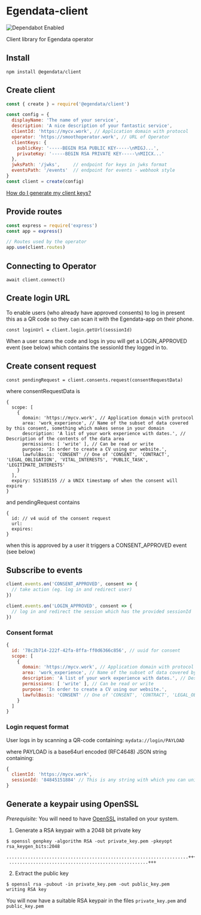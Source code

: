 # Egendata-client

![Dependabot Enabled](https://flat.badgen.net/dependabot/egendata/client?icon=dependabot)

Client library for Egendata operator

## Install

`npm install @egendata/client`

## Create client

```javascript
const { create } = require('@egendata/client')

const config = {
  displayName: 'The name of your service',
  description: 'A nice description of your fantastic service',
  clientId: 'https://mycv.work', // Application domain with protocol
  operator: 'https://smoothoperator.work', // URL of Operator
  clientKeys: {
    publicKey: '-----BEGIN RSA PUBLIC KEY-----\nMIGJ...',
    privateKey: '-----BEGIN RSA PRIVATE KEY-----\nMIICX...'
  },
  jwksPath: '/jwks',     // endpoint for keys in jwks format
  eventsPath: '/events'  // endpoint for events - webhook style
}
const client = create(config)
```

[How do I generate my client keys?](#generate-a-keypair-using-openssl?)

## Provide routes

```javascript
const express = require('express')
const app = express()

// Routes used by the operator
app.use(client.routes)
```


## Connecting to Operator
```
await client.connect()
```

## Create login URL
To enable users (who already have approved consents) to log in present this as a QR code so they can scan it with the Egendata-app on their phone.
```
const loginUrl = client.login.getUrl(sessionId)
```
When a user scans the code and logs in you will get a LOGIN_APPROVED event (see below) which contains the sessionId they logged in to.

## Create consent request
```
const pendingRequest = client.consents.request(consentRequestData)
```
where consentRequestData is
```
{
  scope: [
    {
      domain: 'https://mycv.work', // Application domain with protocol
      area: 'work_experience', // Name of the subset of data covered by this consent, something which makes sense in your domain
      description: 'A list of your work experience with dates.', // Description of the contents of the data area
      permissions: [ 'write' ], // Can be read or write
      purpose: 'In order to create a CV using our website.',
      lawfulBasis: 'CONSENT' // One of 'CONSENT', 'CONTRACT', 'LEGAL_OBLIGATION', 'VITAL_INTERESTS', 'PUBLIC_TASK', 'LEGITIMATE_INTERESTS' 
    }
  ],
  expiry: 515185155 // a UNIX timestamp of when the consent will expire
}
```
and pendingRequest contains
```
{
  id: // v4 uuid of the consent request
  url: 
  expires: 
}
```
when this is approved by a user it triggers a CONSENT_APPROVED event (see below)

## Subscribe to events

```javascript
client.events.on('CONSENT_APPROVED', consent => {
  // take action (eg. log in and redirect user)
})

client.events.on('LOGIN_APPROVED', consent => {
  // log in and redirect the session which has the provided sessionId
})
```

### Consent format

```javascript
{
  id: '78c2b714-222f-42fa-8ffa-ff0d6366c856', // uuid for consent
  scope: [
    {
      domain: 'https://mycv.work', // Application domain with protocol
      area: 'work_experience', // Name of the subset of data covered by this consent, something which makes sense in your domain
      description: 'A list of your work experience with dates.', // Description of the contents of the data area
      permissions: [ 'write' ], // Can be read or write
      purpose: 'In order to create a CV using our website.',
      lawfulBasis: 'CONSENT' // One of 'CONSENT', 'CONTRACT', 'LEGAL_OBLIGATION', 'VITAL_INTERESTS', 'PUBLIC_TASK', 'LEGITIMATE_INTERESTS' 
    }
  ]
}
```

### Login request format
User logs in by scanning a QR-code containing:
`mydata://login/PAYLOAD`

where PAYLOAD is a base64url encoded (RFC4648) JSON string containing:
```javascript
{
  clientId: 'https://mycv.work',
  sessionId: '84845151884' // This is any string with which you can uniquely identify this user session
}
```

## Generate a keypair using OpenSSL
_Prerequisite:_ You will need to have [OpenSSL](http://www.openssl.org/) installed on your system.

1. Generate a RSA keypair with a 2048 bit private key
```
$ openssl genpkey -algorithm RSA -out private_key.pem -pkeyopt rsa_keygen_bits:2048
 ....................................................................+++
 ....................................................+++
```
2. Extract the public key

```
$ openssl rsa -pubout -in private_key.pem -out public_key.pem
writing RSA key
```

You will now have a suitable RSA keypair in the files `private_key.pem` and `public_key.pem`
